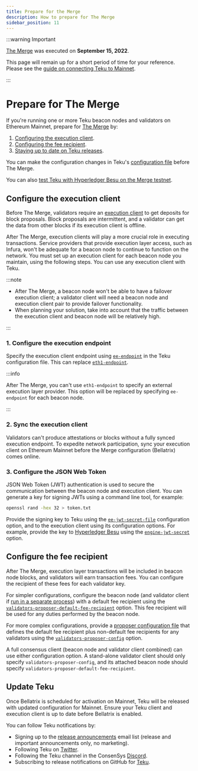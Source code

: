 ```yaml
---
title: Prepare for the Merge
description: How to prepare for The Merge
sidebar_position: 11
---
```


:::warning Important

[The Merge](../Concepts/Merge.md) was executed on **September 15, 2022**.

This page will remain up for a short period of time for your reference. Please see the [guide on connecting Teku to Mainnet](Get-Started/Connect/Connect-To-Mainnet.md).

:::

# Prepare for The Merge

If you're running one or more Teku beacon nodes and validators on Ethereum Mainnet, prepare for [The Merge](../Concepts/Merge.md) by:

1. [Configuring the execution client](#configure-the-execution-client).
2. [Configuring the fee recipient](#configure-the-fee-recipient).
3. [Staying up to date on Teku releases](#update-teku).

You can make the configuration changes in Teku's [configuration file](Configure/Use-Configuration-File.md) before The Merge.

You can also [test Teku with Hyperledger Besu on the Merge testnet](https://besu.hyperledger.org/en/stable/public-networks/tutorials/merge-testnet/).

## Configure the execution client

Before The Merge, validators require an [execution client](../Concepts/Merge.md#execution-clients) to get deposits for block proposals. Block proposals are intermittent, and a validator can get the data from other blocks if its execution client is offline.

After The Merge, execution clients will play a more crucial role in executing transactions. Service providers that provide execution layer access, such as Infura, won't be adequate for a beacon node to continue to function on the network. You must set up an execution client for each beacon node you maintain, using the following steps. You can use any execution client with Teku.

:::note

- After The Merge, a beacon node won't be able to have a failover execution client; a validator client will need a beacon node and execution client pair to provide failover functionality.
- When planning your solution, take into account that the traffic between the execution client and beacon node will be relatively high.

:::

### 1. Configure the execution endpoint

Specify the execution client endpoint using [`ee-endpoint`](../Reference/CLI/CLI-Syntax.md#ee-endpoint) in the Teku configuration file. This can replace [`eth1-endpoint`](../Reference/CLI/CLI-Syntax.md#eth1-endpoint-eth1-endpoints).

:::info

After The Merge, you can't use `eth1-endpoint` to specify an external execution layer provider. This option will be replaced by specifying `ee-endpoint` for each beacon node.

:::

### 2. Sync the execution client

Validators can't produce attestations or blocks without a fully synced execution endpoint. To expedite network participation, sync your execution client on Ethereum Mainnet before the Merge configuration (Bellatrix) comes online.

### 3. Configure the JSON Web Token

JSON Web Token (JWT) authentication is used to secure the communication between the beacon node and execution client. You can generate a key for signing JWTs using a command line tool, for example:

```bash
openssl rand -hex 32 > token.txt
```

Provide the signing key to Teku using the [`ee-jwt-secret-file`](../Reference/CLI/CLI-Syntax.md#ee-jwt-secret-file) configuration option, and to the execution client using its configuration options. For example, provide the key to [Hyperledger Besu](https://besu.hyperledger.org/) using the [`engine-jwt-secret`](https://besu.hyperledger.org/en/stable/Reference/CLI/CLI-Syntax/#engine-jwt-secret) option.

## Configure the fee recipient

After The Merge, execution layer transactions will be included in beacon node blocks, and validators will earn transaction fees. You can configure the recipient of these fees for each validator key.

For simpler configurations, configure the beacon node (and validator client if [run in a separate process](Get-Started/Run-Teku.md#run-the-clients-separately)) with a default fee recipient using the [`validators-proposer-default-fee-recipient`](../Reference/CLI/CLI-Syntax.md#validators-proposer-default-fee-recipient) option. This fee recipient will be used for any duties performed by the beacon node.

For more complex configurations, provide a [proposer configuration file](Configure/Proposer-Configuration.md) that defines the default fee recipient plus non-default fee recipients for any validators using the [`validators-proposer-config`](../Reference/CLI/CLI-Syntax.md#validators-proposer-config) option.

A full consensus client (beacon node and validator client combined) can use either configuration option. A stand-alone validator client should only specify `validators-proposer-config`, and its attached beacon node should specify `validators-proposer-default-fee-recipient`.

## Update Teku

Once Bellatrix is scheduled for activation on Mainnet, Teku will be released with updated configuration for Mainnet. Ensure your Teku client and execution client is up to date before Bellatrix is enabled.

You can follow Teku notifications by:

- Signing up to the [release announcements](https://pages.consensys.net/teku-sign-up) email list (release and important announcements only, no marketing).
- Following Teku on [Twitter](https://twitter.com/Teku_ConsenSys).
- Following the Teku channel in the ConsenSys [Discord](https://discord.com/invite/consensys).
- Subscribing to release notifications on GitHub for [Teku](https://github.com/ConsenSys/teku).
